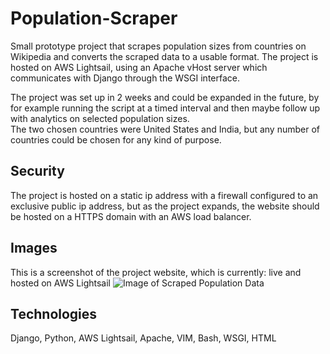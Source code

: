 # Population-Scraper
Small prototype project that scrapes population sizes from countries on Wikipedia and converts the scraped data to a usable format. The project is hosted on AWS Lightsail, using an Apache vHost server which communicates with Django through the WSGI interface. 

The project was set up in 2 weeks and could be expanded in the future, by for example running the script at a timed interval and then maybe follow up with analytics on selected population sizes.  
The two chosen countries were United States and India, but any number of countries could be chosen for any kind of purpose. 

## Security
The project is hosted on a static ip address with a firewall configured to an exclusive public ip address, but as the project 
expands, the website should be hosted on a HTTPS domain with an AWS load balancer. 

## Images

This is a screenshot of the project website, which is currently: live and hosted on AWS Lightsail
![Image of Scraped Population Data](https://github.com/JonasKVJ/Population-Scraper-AWS-Lightsail/blob/master/Embedded-ScrapedProjectData.png)


## Technologies
Django, Python, AWS Lightsail, Apache, VIM, Bash, WSGI, HTML
